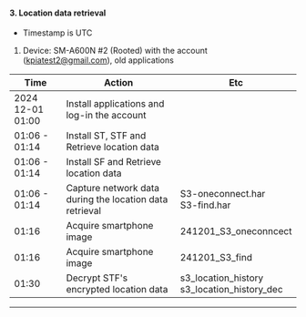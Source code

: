 #### 3. Location data retrieval
* Timestamp is UTC
1. Device: SM-A600N #2 (Rooted) with the account (kpiatest2@gmail.com), old applications

|Time|Action|Etc|
|------|---|---|
|2024 12-01 01:00|Install applications and log-in the account||
|01:06 - 01:14|Install ST, STF and Retrieve location data||
|01:06 - 01:14|Install SF and Retrieve location data||
|01:06 - 01:14|Capture network data during the location data retrieval|S3-oneconnect.har <br> S3-find.har|
|01:16|Acquire smartphone image|241201_S3_oneconncect|
|01:16|Acquire smartphone image|241201_S3_find|
|01:30|Decrypt STF's encrypted location data|s3_location_history <br> s3_location_history_dec|

---

